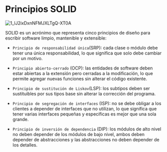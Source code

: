 #  Principios SOLID
![1_lJ2ixDxnNFMJXLTgQ-XT0A](https://github.com/josRosario/solid/assets/165838841/97f8b399-373c-4e53-ab59-ab27fb2a6260)


SOLID es un acrónimo que representa cinco principios de diseño para escribir software limpio, mantenible y extensible:

* `Principio de responsabilidad única`(SRP): cada clase o módulo debe tener una única responsabilidad, lo que significa que solo debe cambiar por un motivo.

* `Principio abierto-cerrado` (OCP): las entidades de software deben estar abiertas a la extensión pero cerradas a la modificación, lo que permite agregar nuevas funciones sin alterar el código existente.

* `Principio de sustitución de Liskov`(LSP): los subtipos deben ser sustituibles por sus tipos base sin alterar la corrección del programa.

* `Principio de segregación de interfaces` (ISP): no se debe obligar a los clientes a depender de interfaces que no utilizan, lo que significa que tener varias interfaces pequeñas y específicas es mejor que una sola grande.

* `Principio de inversión de dependencia` (DIP): los módulos de alto nivel no deben depender de los módulos de bajo nivel, ambos deben depender de abstracciones y las abstracciones no deben depender de los detalles.
